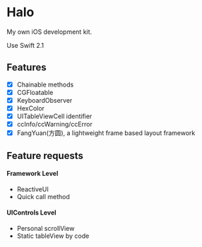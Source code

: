 # Halo

My own iOS development kit.

Use Swift 2.1

## Features

- [x] Chainable methods
- [x] CGFloatable
- [x] KeyboardObserver
- [x] HexColor
- [x] UITableViewCell identifier
- [x] ccInfo/ccWarning/ccError
- [x] FangYuan(方圆), a lightweight frame based layout framework

## Feature requests

#### Framework Level
- ReactiveUI
- Quick call method

#### UIControls Level
- Personal scrollView
- Static tableView by code